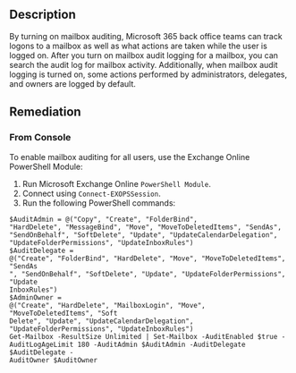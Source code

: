 ## Description

By turning on mailbox auditing, Microsoft 365 back office teams can track logons to a mailbox as well as what actions are taken while the user is logged on. After you turn on mailbox audit logging for a mailbox, you can search the audit log for mailbox activity. Additionally, when mailbox audit logging is turned on, some actions performed by administrators, delegates, and owners are logged by default.

## Remediation

### From Console

To enable mailbox auditing for all users, use the Exchange Online PowerShell Module:

1. Run Microsoft Exchange Online `PowerShell Module`.
2. Connect using `Connect-EXOPSSession`.
3. Run the following PowerShell commands:

```
$AuditAdmin = @("Copy", "Create", "FolderBind",
"HardDelete", "MessageBind", "Move", "MoveToDeletedItems", "SendAs",
"SendOnBehalf", "SoftDelete", "Update", "UpdateCalendarDelegation",
"UpdateFolderPermissions", "UpdateInboxRules")
$AuditDelegate =
@("Create", "FolderBind", "HardDelete", "Move", "MoveToDeletedItems", "SendAs
", "SendOnBehalf", "SoftDelete", "Update", "UpdateFolderPermissions", "Update
InboxRules")
$AdminOwner =
@("Create", "HardDelete", "MailboxLogin", "Move", "MoveToDeletedItems", "Soft
Delete", "Update", "UpdateCalendarDelegation",
"UpdateFolderPermissions", "UpdateInboxRules")
Get-Mailbox -ResultSize Unlimited | Set-Mailbox -AuditEnabled $true -
AuditLogAgeLimit 180 -AuditAdmin $AuditAdmin -AuditDelegate $AuditDelegate -
AuditOwner $AuditOwner
```
